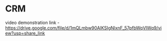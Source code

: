 # CRM

video demonstration link - https://drive.google.com/file/d/1mQLmbw90AlKSIgNlxnF_57pfbWqVIWq9/view?usp=share_link
